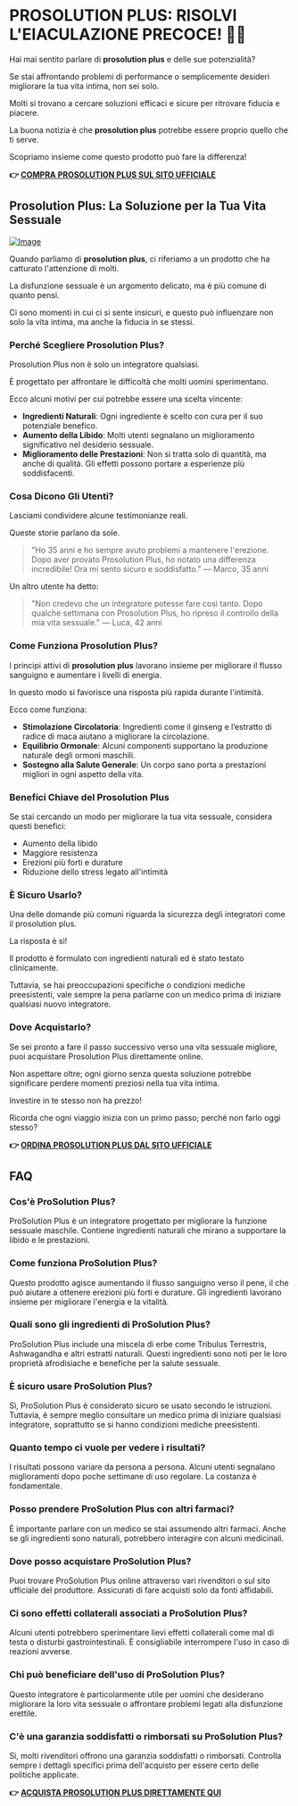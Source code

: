 # PROSOLUTION PLUS: RISOLVI L'EIACULAZIONE PRECOCE! 💪✨

Hai mai sentito parlare di **prosolution plus** e delle sue potenzialità? 

Se stai affrontando problemi di performance o semplicemente desideri migliorare la tua vita intima, non sei solo. 

Molti si trovano a cercare soluzioni efficaci e sicure per ritrovare fiducia e piacere. 

La buona notizia è che **prosolution plus** potrebbe essere proprio quello che ti serve. 

Scopriamo insieme come questo prodotto può fare la differenza!



**👉 [COMPRA PROSOLUTION PLUS SUL SITO UFFICIALE](https://gchaffi.com/1mqaju7q)**

## Prosolution Plus: La Soluzione per la Tua Vita Sessuale

[![Image](https://www2.sellhealth.com/175/prosolutionplus_22_1.png)](https://gchaffi.com/1mqaju7q)

Quando parliamo di **prosolution plus**, ci riferiamo a un prodotto che ha catturato l'attenzione di molti. 

La disfunzione sessuale è un argomento delicato, ma è più comune di quanto pensi.

Ci sono momenti in cui ci si sente insicuri, e questo può influenzare non solo la vita intima, ma anche la fiducia in se stessi. 

### Perché Scegliere Prosolution Plus?

Prosolution Plus non è solo un integratore qualsiasi. 

È progettato per affrontare le difficoltà che molti uomini sperimentano.

Ecco alcuni motivi per cui potrebbe essere una scelta vincente:

- **Ingredienti Naturali**: Ogni ingrediente è scelto con cura per il suo potenziale benefico.
- **Aumento della Libido**: Molti utenti segnalano un miglioramento significativo nel desiderio sessuale.
- **Miglioramento delle Prestazioni**: Non si tratta solo di quantità, ma anche di qualità. Gli effetti possono portare a esperienze più soddisfacenti.

### Cosa Dicono Gli Utenti?

Lasciami condividere alcune testimonianze reali. 

Queste storie parlano da sole.

> "Ho 35 anni e ho sempre avuto problemi a mantenere l'erezione. 
> Dopo aver provato Prosolution Plus, ho notato una differenza incredibile! 
> Ora mi sento sicuro e soddisfatto." 
> — Marco, 35 anni

Un altro utente ha detto:

> "Non credevo che un integratore potesse fare così tanto. 
> Dopo qualche settimana con Prosolution Plus, ho ripreso il controllo della mia vita sessuale." 
> — Luca, 42 anni

### Come Funziona Prosolution Plus?

I principi attivi di **prosolution plus** lavorano insieme per migliorare il flusso sanguigno e aumentare i livelli di energia. 

In questo modo si favorisce una risposta più rapida durante l'intimità.

Ecco come funziona:

- **Stimolazione Circolatoria**: Ingredienti come il ginseng e l’estratto di radice di maca aiutano a migliorare la circolazione.
- **Equilibrio Ormonale**: Alcuni componenti supportano la produzione naturale degli ormoni maschili.
- **Sostegno alla Salute Generale**: Un corpo sano porta a prestazioni migliori in ogni aspetto della vita.

### Benefici Chiave del Prosolution Plus

Se stai cercando un modo per migliorare la tua vita sessuale, considera questi benefici:

- Aumento della libido
- Maggiore resistenza
- Erezioni più forti e durature
- Riduzione dello stress legato all'intimità

### È Sicuro Usarlo?

Una delle domande più comuni riguarda la sicurezza degli integratori come il prosolution plus. 

La risposta è sì! 

Il prodotto è formulato con ingredienti naturali ed è stato testato clinicamente.

Tuttavia, se hai preoccupazioni specifiche o condizioni mediche preesistenti, vale sempre la pena parlarne con un medico prima di iniziare qualsiasi nuovo integratore.

### Dove Acquistarlo?

Se sei pronto a fare il passo successivo verso una vita sessuale migliore, puoi acquistare Prosolution Plus direttamente online. 

Non aspettare oltre; ogni giorno senza questa soluzione potrebbe significare perdere momenti preziosi nella tua vita intima.

Investire in te stesso non ha prezzo!

Ricorda che ogni viaggio inizia con un primo passo; perché non farlo oggi stesso?



**👉 [ORDINA PROSOLUTION PLUS DAL SITO UFFICIALE](https://gchaffi.com/1mqaju7q)**

## FAQ

### Cos'è ProSolution Plus?
ProSolution Plus è un integratore progettato per migliorare la funzione sessuale maschile. Contiene ingredienti naturali che mirano a supportare la libido e le prestazioni.

### Come funziona ProSolution Plus?
Questo prodotto agisce aumentando il flusso sanguigno verso il pene, il che può aiutare a ottenere erezioni più forti e durature. Gli ingredienti lavorano insieme per migliorare l'energia e la vitalità.

### Quali sono gli ingredienti di ProSolution Plus?
ProSolution Plus include una miscela di erbe come Tribulus Terrestris, Ashwagandha e altri estratti naturali. Questi ingredienti sono noti per le loro proprietà afrodisiache e benefiche per la salute sessuale.

### È sicuro usare ProSolution Plus?
Sì, ProSolution Plus è considerato sicuro se usato secondo le istruzioni. Tuttavia, è sempre meglio consultare un medico prima di iniziare qualsiasi integratore, soprattutto se si hanno condizioni mediche preesistenti.

### Quanto tempo ci vuole per vedere i risultati?
I risultati possono variare da persona a persona. Alcuni utenti segnalano miglioramenti dopo poche settimane di uso regolare. La costanza è fondamentale.

### Posso prendere ProSolution Plus con altri farmaci?
È importante parlare con un medico se stai assumendo altri farmaci. Anche se gli ingredienti sono naturali, potrebbero interagire con alcuni medicinali.

### Dove posso acquistare ProSolution Plus?
Puoi trovare ProSolution Plus online attraverso vari rivenditori o sul sito ufficiale del produttore. Assicurati di fare acquisti solo da fonti affidabili.

### Ci sono effetti collaterali associati a ProSolution Plus?
Alcuni utenti potrebbero sperimentare lievi effetti collaterali come mal di testa o disturbi gastrointestinali. È consigliabile interrompere l'uso in caso di reazioni avverse.

### Chi può beneficiare dell'uso di ProSolution Plus?
Questo integratore è particolarmente utile per uomini che desiderano migliorare la loro vita sessuale o affrontare problemi legati alla disfunzione erettile.

### C'è una garanzia soddisfatti o rimborsati su ProSolution Plus?
Sì, molti rivenditori offrono una garanzia soddisfatti o rimborsati. Controlla sempre i dettagli specifici prima dell'acquisto per essere certo delle politiche applicate.



**👉 [ACQUISTA PROSOLUTION PLUS DIRETTAMENTE QUI](https://gchaffi.com/1mqaju7q)**